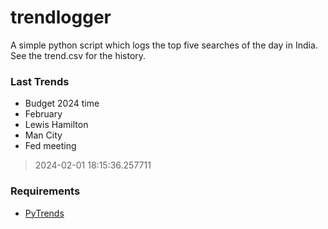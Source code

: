 # trendlogger
A simple python script which logs the top five searches of the day in India.<br>See the trend.csv for the history.<br>

<!-- Last Trends -->
### Last Trends
* Budget 2024 time
* February
* Lewis Hamilton
* Man City
* Fed meeting
> 2024-02-01 18:15:36.257711

<!-- Requirements -->
### Requirements
* [PyTrends](https://github.com/dreyco676/pytrends)
